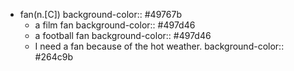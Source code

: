 - fan(n.[C])
  background-color:: #49767b
	- a film fan
	  background-color:: #497d46
	- a football fan
	  background-color:: #497d46
	- I need a fan because of the hot weather.
	  background-color:: #264c9b